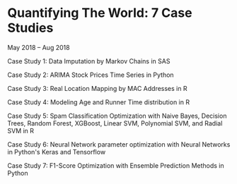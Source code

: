 # Quantifying The World: 7 Case Studies
May 2018 – Aug 2018

Case Study 1: Data Imputation by Markov Chains in SAS

Case Study 2: ARIMA Stock Prices Time Series in Python

Case Study 3: Real Location Mapping by MAC Addresses in R

Case Study 4: Modeling Age and Runner Time distribution in R

Case Study 5: Spam Classification Optimization with Naive Bayes, Decision Trees, Random Forest, XGBoost, Linear SVM, Polynomial SVM, and Radial SVM in R

Case Study 6: Neural Network parameter optimization with Neural Networks in Python's Keras and Tensorflow

Case Study 7: F1-Score Optimization with Ensemble Prediction Methods in Python
